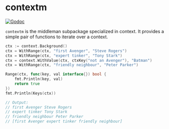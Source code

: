 # contextm

[![Godoc](http://img.shields.io/badge/godoc-reference-blue.svg?style=flat)](https://godoc.org/github.com/moxar/middleman/contextm)

`contextm` is the middleman subpackage specialized in context. It provides a simple pair of functions to iterate over a context.


```go
ctx := context.Background()
ctx = WithRange(ctx, "first Avenger", "Steve Rogers")
ctx = WithRange(ctx, "expert tinker", "Tony Stark")
ctx = context.WithValue(ctx, ctxKey("not an Avenger"), "Batman")
ctx = WithRange(ctx, "friendly neighbour", "Peter Parker")

Range(ctx, func(key, val interface{}) bool {
	fmt.Println(key, val)
	return true
})
fmt.Println(Keys(ctx))

// Output:
// first Avenger Steve Rogers
// expert tinker Tony Stark
// friendly neighbour Peter Parker
// [first Avenger expert tinker friendly neighbour]

```
